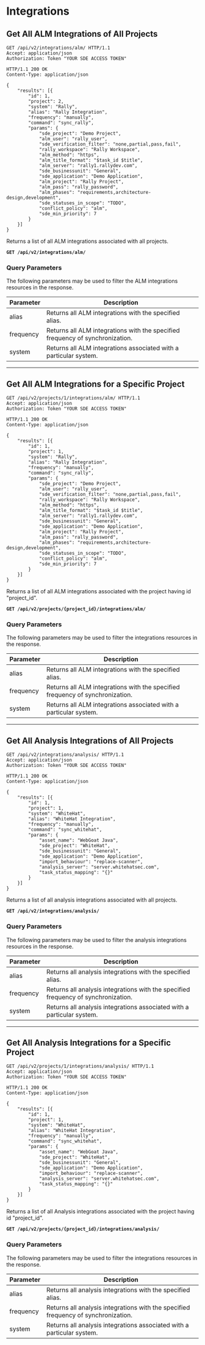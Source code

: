 # Integrations


## Get All ALM Integrations of All Projects


```http
GET /api/v2/integrations/alm/ HTTP/1.1
Accept: application/json
Authorization: Token "YOUR SDE ACCESS TOKEN"
```

```http
HTTP/1.1 200 OK
Content-Type: application/json

{
    "results": [{
        "id": 1,
        "project": 2,
        "system": "Rally",
        "alias": "Rally Integration",
        "frequency": "manually",
        "command": "sync_rally",
        "params": {
            "sde_project": "Demo Project",
            "alm_user": "rally_user",
            "sde_verification_filter": "none,partial,pass,fail",
            "rally_workspace": "Rally Workspace",
            "alm_method": "https",
            "alm_title_format": "$task_id $title",
            "alm_server": "rally1.rallydev.com",
            "sde_businessunit": "General",
            "sde_application": "Demo Application",
            "alm_project": "Rally Project",
            "alm_pass": "rally_password",
            "alm_phases": "requirements,architecture-design,development",
            "sde_statuses_in_scope": "TODO",
            "conflict_policy": "alm",
            "sde_min_priority": 7
        }
    }]
}
```

Returns a list of all ALM integrations associated with all projects.

**`GET /api/v2/integrations/alm/`**

### Query Parameters

The following parameters may be used to filter the ALM integrations resources in the response.

Parameter | Description
----------|-----------------------------
alias     | Returns all ALM integrations with the specified alias.
frequency | Returns all ALM integrations with the specified frequency of synchronization.
system    | Returns all ALM integrations associated with a particular system.

---


## Get All ALM Integrations for a Specific Project


```http
GET /api/v2/projects/1/integrations/alm/ HTTP/1.1
Accept: application/json
Authorization: Token "YOUR SDE ACCESS TOKEN"
```

```http
HTTP/1.1 200 OK
Content-Type: application/json

{
    "results": [{
        "id": 1,
        "project": 1,
        "system": "Rally",
        "alias": "Rally Integration",
        "frequency": "manually",
        "command": "sync_rally",
        "params": {
            "sde_project": "Demo Project",
            "alm_user": "rally_user",
            "sde_verification_filter": "none,partial,pass,fail",
            "rally_workspace": "Rally Workspace",
            "alm_method": "https",
            "alm_title_format": "$task_id $title",
            "alm_server": "rally1.rallydev.com",
            "sde_businessunit": "General",
            "sde_application": "Demo Application",
            "alm_project": "Rally Project",
            "alm_pass": "rally_password",
            "alm_phases": "requirements,architecture-design,development",
            "sde_statuses_in_scope": "TODO",
            "conflict_policy": "alm",
            "sde_min_priority": 7
        }
    }]
}
```

Returns a list of all ALM integrations associated with the project having id "project_id".

**`GET /api/v2/projects/{project_id}/integrations/alm/`**

### Query Parameters

The following parameters may be used to filter the integrations resources in the response.

Parameter | Description
----------|-----------------------------
alias     | Returns all ALM integrations with the specified alias.
frequency | Returns all ALM integrations with the specified frequency of synchronization.
system    | Returns all ALM integrations associated with a particular system.

---


## Get All Analysis Integrations of All Projects


```http
GET /api/v2/integrations/analysis/ HTTP/1.1
Accept: application/json
Authorization: Token "YOUR SDE ACCESS TOKEN"
```

```http
HTTP/1.1 200 OK
Content-Type: application/json

{
    "results": [{
        "id": 1,
        "project": 1,
        "system": "WhiteHat",
        "alias": "WhiteHat Integration",
        "frequency": "manually",
        "command": "sync_whitehat",
        "params": {
            "asset_name": "WebGoat Java",
            "sde_project": "WhiteHat",
            "sde_businessunit": "General",
            "sde_application": "Demo Application",
            "import_behaviour": "replace-scanner",
            "analysis_server": "server.whitehatsec.com",
            "task_status_mapping": "{}"
        }
    }]
}
```

Returns a list of all analysis integrations associated with all projects.

**`GET /api/v2/integrations/analysis/`**

### Query Parameters

The following parameters may be used to filter the analysis integrations resources in the response.

Parameter | Description
----------|-----------------------------
alias     | Returns all analysis integrations with the specified alias.
frequency | Returns all analysis integrations with the specified frequency of synchronization.
system    | Returns all analysis integrations associated with a particular system.

---

## Get All Analysis Integrations for a Specific Project


```http
GET /api/v2/projects/1/integrations/analysis/ HTTP/1.1
Accept: application/json
Authorization: Token "YOUR SDE ACCESS TOKEN"
```

```http
HTTP/1.1 200 OK
Content-Type: application/json

{
    "results": [{
        "id": 1,
        "project": 1,
        "system": "WhiteHat",
        "alias": "WhiteHat Integration",
        "frequency": "manually",
        "command": "sync_whitehat",
        "params": {
            "asset_name": "WebGoat Java",
            "sde_project": "WhiteHat",
            "sde_businessunit": "General",
            "sde_application": "Demo Application",
            "import_behaviour": "replace-scanner",
            "analysis_server": "server.whitehatsec.com",
            "task_status_mapping": "{}"
        }
    }]
}
```

Returns a list of all Analysis integrations associated with the project having id "project_id".

**`GET /api/v2/projects/{project_id}/integrations/analysis/`**

### Query Parameters

The following parameters may be used to filter the integrations resources in the response.

Parameter | Description
----------|-----------------------------
alias     | Returns all analysis integrations with the specified alias.
frequency | Returns all analysis integrations with the specified frequency of synchronization.
system    | Returns all analysis integrations associated with a particular system.

